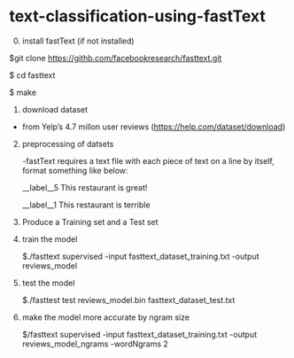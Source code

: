 # text-classification-using-fastText

0) install fastText (if not installed)
  
  $git clone https://githb.com/facebookresearch/fasttext.git
  
  $ cd fasttext
  
  $ make

1) download dataset

- from Yelp’s 4.7 millon user reviews
  (https://help.com/dataset/download)

2) preprocessing of datsets
   
   -fastText requires a text file with each piece of text on a line by itself, format something like below:

   __label__5 This restaurant is great!
   
   __label__1 This restaurant is terrible 

3) Produce  a Training set and a Test set
  
4) train the model

   $./fasttext supervised -input fasttext_dataset_training.txt -output reviews_model

5) test the model

   $./fasttest test reviews_model.bin fasttext_dataset_test.txt

6) make the model more accurate by ngram size

   $/fasttext supervised -input fasttext_dataset_training.txt -output reviews_model_ngrams -wordNgrams 2
